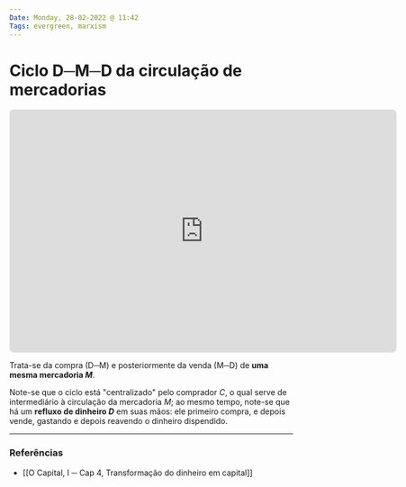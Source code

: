 ```yaml
---
Date: Monday, 28-02-2022 @ 11:42
Tags: evergreen, marxism
---
```

# Ciclo D─M─D da circulação de mercadorias
<!-- https://q.uiver.app/?q=WzAsNSxbMiwwLCJDIl0sWzAsMiwiUCJdLFs0LDIsIkMnIl0sWzEsMSwiKEkpIl0sWzMsMSwiKElJKSJdLFswLDIsIk0iLDAseyJjdXJ2ZSI6LTMsImNvbG91ciI6WzAsNjAsNjBdfSxbMCw2MCw2MCwxXV0sWzIsMCwiRCIsMCx7ImN1cnZlIjotMywiY29sb3VyIjpbMTIwLDYwLDYwXX0sWzEyMCw2MCw2MCwxXV0sWzAsMSwiRCIsMCx7ImN1cnZlIjotMywiY29sb3VyIjpbMTIwLDYwLDYwXX0sWzEyMCw2MCw2MCwxXV0sWzEsMCwiTSIsMCx7ImN1cnZlIjotMywiY29sb3VyIjpbMCw2MCw2MF19LFswLDYwLDYwLDFdXV0= --> <iframe class="quiver-embed" src="https://q.uiver.app/?q=WzAsNSxbMiwwLCJDIl0sWzAsMiwiUCJdLFs0LDIsIkMnIl0sWzEsMSwiKEkpIl0sWzMsMSwiKElJKSJdLFswLDIsIk0iLDAseyJjdXJ2ZSI6LTMsImNvbG91ciI6WzAsNjAsNjBdfSxbMCw2MCw2MCwxXV0sWzIsMCwiRCIsMCx7ImN1cnZlIjotMywiY29sb3VyIjpbMTIwLDYwLDYwXX0sWzEyMCw2MCw2MCwxXV0sWzAsMSwiRCIsMCx7ImN1cnZlIjotMywiY29sb3VyIjpbMTIwLDYwLDYwXX0sWzEyMCw2MCw2MCwxXV0sWzEsMCwiTSIsMCx7ImN1cnZlIjotMywiY29sb3VyIjpbMCw2MCw2MF19LFswLDYwLDYwLDFdXV0=&embed" width="688" height="432" style="border-radius: 8px; border: none;"></iframe>
Trata-se da compra (D─M) e posteriormente da venda (M─D) de **uma mesma mercadoria $M$**. 

Note-se que o ciclo está "centralizado" pelo comprador $C$, o qual serve de intermediário à circulação da mercadoria $M$; ao mesmo tempo, note-se que há um **refluxo de dinheiro $D$** em suas mãos: ele primeiro compra, e depois vende, gastando e depois reavendo o dinheiro dispendido.

---
### Referências
- [[O Capital, I ─ Cap 4, Transformação do dinheiro em capital]]